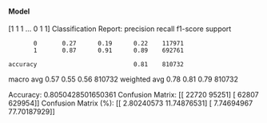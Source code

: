 #### Model
[1 1 1 ... 0 1 1]
Classification Report:
              precision    recall  f1-score   support

           0       0.27      0.19      0.22    117971
           1       0.87      0.91      0.89    692761

    accuracy                           0.81    810732
   macro avg       0.57      0.55      0.56    810732
weighted avg       0.78      0.81      0.79    810732

Accuracy: 0.8050428501650361
Confusion Matrix:
[[ 22720  95251]
 [ 62807 629954]]
Confusion Matrix (%):
[[ 2.80240573 11.74876531]
 [ 7.74694967 77.70187929]]

